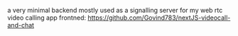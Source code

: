 a very minimal backend mostly used as a signalling server for my web rtc video calling app
frontned: https://github.com/Govind783/nextJS-videocall-and-chat
